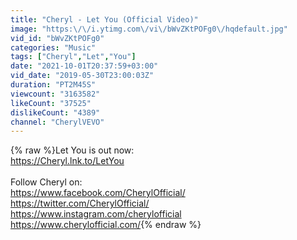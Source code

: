 ```yaml
---
title: "Cheryl - Let You (Official Video)"
image: "https:\/\/i.ytimg.com\/vi\/bWvZKtPOFg0\/hqdefault.jpg"
vid_id: "bWvZKtPOFg0"
categories: "Music"
tags: ["Cheryl","Let","You"]
date: "2021-10-01T20:37:59+03:00"
vid_date: "2019-05-30T23:00:03Z"
duration: "PT2M45S"
viewcount: "3163582"
likeCount: "37525"
dislikeCount: "4389"
channel: "CherylVEVO"
---
```

{% raw %}Let You is out now:<br /><a rel="nofollow" target="blank" href="https://Cheryl.lnk.to/LetYou">https://Cheryl.lnk.to/LetYou</a><br /><br />Follow Cheryl on:<br /><a rel="nofollow" target="blank" href="https://www.facebook.com/CherylOfficial/">https://www.facebook.com/CherylOfficial/</a><br /><a rel="nofollow" target="blank" href="https://twitter.com/CherylOfficial/">https://twitter.com/CherylOfficial/</a><br /><a rel="nofollow" target="blank" href="https://www.instagram.com/cherylofficial">https://www.instagram.com/cherylofficial</a><br /><a rel="nofollow" target="blank" href="https://www.cherylofficial.com/">https://www.cherylofficial.com/</a>{% endraw %}
